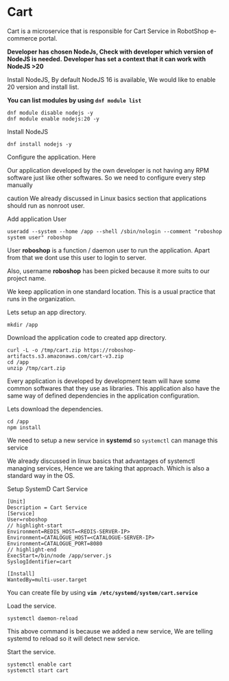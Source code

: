 # Cart

Cart is a microservice that is responsible for Cart Service in RobotShop e-commerce portal.

**Developer has chosen NodeJs, Check with developer which version of NodeJS is needed.**
**Developer has set a context that it can work with NodeJS >20**

Install NodeJS, By default NodeJS 16 is available, We would like to enable 20 version and install list.

**You can list modules by using `dnf module list`**

```shell
dnf module disable nodejs -y
dnf module enable nodejs:20 -y
```

Install NodeJS

```shell
dnf install nodejs -y
```

Configure the application. Here

Our application developed by the own developer is not having any RPM software just like other softwares. So we need to configure every step manually

caution
We already discussed in Linux basics section that applications should run as nonroot user.

Add application User

```shell
useradd --system --home /app --shell /sbin/nologin --comment "roboshop system user" roboshop
```

User **roboshop** is a function / daemon user to run the application. Apart from that we dont use this user to login to server.

Also, username **roboshop** has been picked because it more suits to our project name.

We keep application in one standard location. This is a usual practice that runs in the organization.

Lets setup an app directory.

```shell
mkdir /app 
```

Download the application code to created app directory.

```shell
curl -L -o /tmp/cart.zip https://roboshop-artifacts.s3.amazonaws.com/cart-v3.zip
cd /app 
unzip /tmp/cart.zip
```

Every application is developed by development team will have some common softwares that they use as libraries. This application also have the same way of defined dependencies in the application configuration.

Lets download the dependencies.

```shell
cd /app 
npm install 
```

We need to setup a new service in **systemd** so `systemctl` can manage this service

We already discussed in linux basics that advantages of systemctl managing services, Hence we are taking that approach. Which is also a standard way in the OS.

Setup SystemD Cart Service

```unit
[Unit]
Description = Cart Service
[Service]
User=roboshop
// highlight-start
Environment=REDIS_HOST=<REDIS-SERVER-IP>
Environment=CATALOGUE_HOST=<CATALOGUE-SERVER-IP>
Environment=CATALOGUE_PORT=8080
// highlight-end
ExecStart=/bin/node /app/server.js
SyslogIdentifier=cart

[Install]
WantedBy=multi-user.target
```

You can create file by using **`vim /etc/systemd/system/cart.service`**

Load the service.

```shell
systemctl daemon-reload
```

This above command is because we added a new service, We are telling systemd to reload so it will detect new service.

Start the service.

```shell
systemctl enable cart 
systemctl start cart
```

